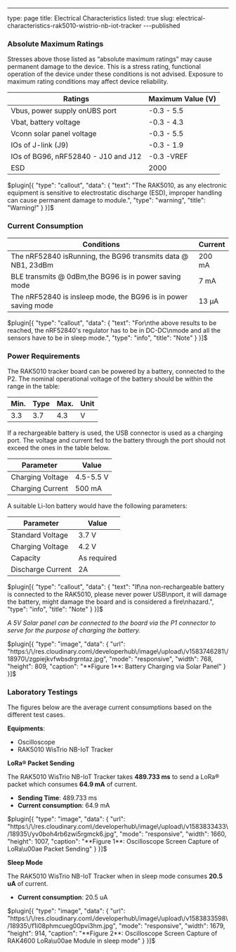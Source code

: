 ---
type: page
title: Electrical Characteristics
listed: true
slug: electrical-characteristics-rak5010-wistrio-nb-iot-tracker
---published



### Absolute Maximum Ratings

Stresses above those listed as “absolute maximum ratings” may cause permanent damage to the device. This is a stress rating, functional operation of the device under these conditions is not advised. Exposure to maximum rating conditions may affect device reliability.


| **Ratings** | **Maximum Value (V)** | 
| ---- | ---- | 
| Vbus, power supply onUBS port | -0.3 - 5.5 | 
| Vbat, battery voltage | -0.3 - 4.3 | 
| Vconn solar panel voltage | -0.3 - 5.5 | 
| IOs of J-link (J9) | -0.3 - 1.9 | 
| IOs of BG96, nRF52840 - J10 and J12 | -0.3 -VREF | 
| ESD | 2000 | 

$plugin[{
    "type": "callout",
    "data": {
        "text": "The RAK5010, as any electronic equipment is sensitive to electrostatic discharge (ESD), improper handling can cause permanent damage to module.",
        "type": "warning",
        "title": "Warning!"
    }
}]$



### Current Consumption


| **Conditions** | **Current** | 
| ---- | ---- | 
| The nRF52840 isRunning, the BG96 transmits data @ NB1, 23dBm | 200 mA | 
| BLE transmits @ 0dBm,the BG96 is in power saving mode | 7 mA | 
| The nRF52840 is insleep mode, the BG96 is in power saving mode | 13 µA | 

$plugin[{
    "type": "callout",
    "data": {
        "text": "For\nthe above results to be reached, the nRF52840's regulator has to be in DC-DC\nmode and all the sensors have to be in sleep mode.",
        "type": "info",
        "title": "Note"
    }
}]$



### Power Requirements

The RAK5010 tracker board can be powered by a battery, connected to the P2. The nominal operational voltage of the battery should be within the range in the table:


| **Min.** | **Type** | **Max.** | **Unit** | 
| ---- | ---- | ---- | ---- | 
| 3.3 | 3.7 | 4.3 | V | 

If a rechargeable
battery is used, the USB connector is used as a charging port. The voltage and
current fed to the battery through the port should not exceed the ones in the
table below.


| **Parameter** | **Value** | 
| ---- | ---- | 
| Charging Voltage | 4.5-5.5 V | 
| Charging Current | 500 mA | 

A suitable Li-Ion battery would have the following parameters:


| **Parameter** | **Value** | 
| ---- | ---- | 
| Standard Voltage | 3.7 V | 
| Charging Voltage | 4.2 V | 
| Capacity | As required | 
| Discharge Current | 2A | 

$plugin[{
    "type": "callout",
    "data": {
        "text": "If\na non-rechargeable battery is connected to the RAK5010, please never power USB\nport, it will damage the battery, might damage the board and is considered a fire\nhazard.",
        "type": "info",
        "title": "Note"
    }
}]$


_A 5V Solar panel can be connected to the board
via the P1 connector to serve for the purpose of charging the battery._


$plugin[{
    "type": "image",
    "data": {
        "url": "https:\/\/res.cloudinary.com\/developerhub\/image\/upload\/v1583746281\/18970\/zgpiejkvfwbsdrgrntaz.jpg",
        "mode": "responsive",
        "width": 768,
        "height": 809,
        "caption": "**Figure 1**: Battery Charging via Solar Panel"
    }
}]$



### Laboratory Testings

The figures below are the average current consumptions based on the different test cases.

**Equipments**:

- Oscilloscope
- RAK5010 WisTrio NB-IoT Tracker

**LoRa® Packet Sending**

The RAK5010 WisTrio NB-IoT Tracker takes **489.733 ms** to send a LoRa® packet which consumes **64.9 mA** of current.

- **Sending Time**: 489.733 ms
- **Current consumption**: 64.9 mA


$plugin[{
    "type": "image",
    "data": {
        "url": "https:\/\/res.cloudinary.com\/developerhub\/image\/upload\/v1583833433\/18935\/yv0boh4rb6zwi5rgmck6.jpg",
        "mode": "responsive",
        "width": 1660,
        "height": 1007,
        "caption": "**Figure 1**: Oscilloscope Screen Capture of LoRa\u00ae Packet Sending"
    }
}]$


**Sleep Mode**

The RAK5010 WisTrio NB-IoT Tracker when in sleep mode consumes **20.5 uA** of current.

- **Current consumption**: 20.5 uA


$plugin[{
    "type": "image",
    "data": {
        "url": "https:\/\/res.cloudinary.com\/developerhub\/image\/upload\/v1583833598\/18935\/f1i08phmcueg00pvi3hm.jpg",
        "mode": "responsive",
        "width": 1679,
        "height": 914,
        "caption": "**Figure 2**: Oscilloscope Screen Capture of RAK4600 LoRa\u00ae Module in sleep mode"
    }
}]$




